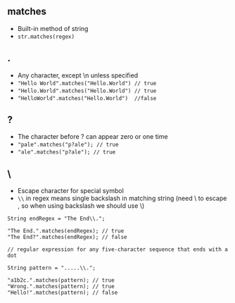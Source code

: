 ## matches
- Built-in method of string
- `str.matches(regex)`

## .
- Any character, except \n unless specified
- `"Hello World".matches("Hello.World") // true` 
- `"Hello.World".matches("Hello.World") // true`
- `"HelloWorld".matches("Hello.World")  //false`

## ?
- The character before ? can appear zero or one time
- `"pale".matches("p?ale"); // true`
- `"ale".matches("p?ale"); // true`

## \
- Escape character for special symbol
- `\\` in regex means single backslash in matching string (need \ to escape \, so when using backslash we should use \\)

```
String endRegex = "The End\\.";

"The End.".matches(endRegex); // true
"The End?".matches(endRegex); // false
```

```
// regular expression for any five-character sequence that ends with a dot

String pattern = ".....\\.";

"a1b2c.".matches(pattern); // true
"Wrong.".matches(pattern); // true
"Hello!".matches(pattern); // false
```
